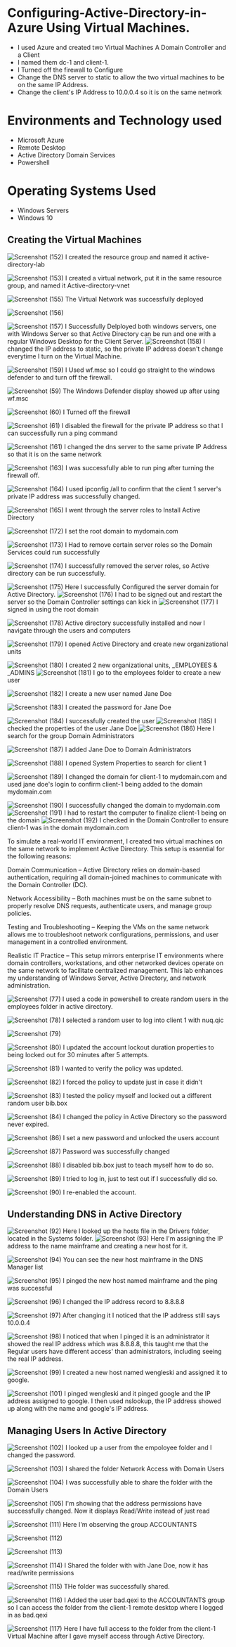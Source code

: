 # Configuring-Active-Directory-in-Azure Using Virtual Machines.

- I used Azure and created two Virtual Machines A Domain Controller and a Client 
- I named them dc-1 and client-1. 
- I Turned off the firewall to Configure
- Change the DNS server to static to allow the two virtual machines to be on the same IP Address.
- Change the client's IP Address to 10.0.0.4 so it is on the same network

# Environments and Technology used
 - Microsoft Azure
 - Remote Desktop
 - Active Directory Domain Services
 - Powershell
# Operating Systems Used
 - Windows Servers
 - Windows 10

## Creating the Virtual Machines
![Screenshot (152)](https://github.com/user-attachments/assets/89ce22f0-9d47-4e85-ad8d-8b5f7344cda9)
I created the resource group and named it active-directory-lab

![Screenshot (153)](https://github.com/user-attachments/assets/ff6ea5c5-a816-4e1a-9dd1-01710462ca05)
I created a virtual network, put it in the same resource group, and named it Active-directory-vnet

![Screenshot (155)](https://github.com/user-attachments/assets/41393440-f963-4a13-b605-8e0f0526ca51)
The Virtual Network was successfully deployed

![Screenshot (156)](https://github.com/user-attachments/assets/3cc9db22-3b97-475b-bf0d-47eebec13a6e)

![Screenshot (157)](https://github.com/user-attachments/assets/d48e4312-5cc0-4bcd-b1c9-ea79080ac9a2)
I Successfully Delployed both windows servers, one with Windows Server so that Active Directory can be run and one with a regular Windows Desktop for the Client Server.
![Screenshot (158)](https://github.com/user-attachments/assets/78d81ab8-f4b4-4db1-97cc-96b113047464)
I changed the IP address to static, so the private IP address doesn't change everytime I turn on the Virtual Machine.

![Screenshot (159)](https://github.com/user-attachments/assets/cf8d9a8e-0cdd-433f-8902-b5197d0e37a9)
I Used wf.msc so I could go straight to the windows defender to and turn off the firewall.

![Screenshot (59)](https://github.com/user-attachments/assets/c9c0daa1-9a87-4729-ab22-2314286a89de)
The Windows Defender display showed up after using wf.msc

![Screenshot (60)](https://github.com/user-attachments/assets/b71eef45-b6a2-4c4c-8443-1c349711a24f)
I Turned off the firewall

![Screenshot (61)](https://github.com/user-attachments/assets/445eeceb-90dd-408f-aa00-a3967c4af8aa)
I disabled the firewall for the private IP address so that I can successfully run a ping command

![Screenshot (161)](https://github.com/user-attachments/assets/de3208ed-b375-4283-a8a6-b3c8e7f3767f)
I changed the dns server to the same private IP Address so that it is on the same network

![Screenshot (163)](https://github.com/user-attachments/assets/d63dd937-1e42-42a8-a437-00630e4db0fc)
I was successfully able to run ping after turning the firewall off.

![Screenshot (164)](https://github.com/user-attachments/assets/7664a639-1e6e-4d1e-9c88-221f621e5da6)
I used ipconfig /all to confirm that the client 1 server's private IP address was successfully changed.

![Screenshot (165)](https://github.com/user-attachments/assets/6493800c-5119-4ce8-a108-5384ba3df980)
I went through the server roles to Install Active Directory

![Screenshot (172)](https://github.com/user-attachments/assets/b1407e5a-f013-4e87-8bb6-cc97cd4baf67)
I set the root domain to mydomain.com

![Screenshot (173)](https://github.com/user-attachments/assets/50e0559f-fc9c-46f5-bb9d-bef5fc6a7c6a)
I Had to remove certain server roles so the Domain Services could run successfully

![Screenshot (174)](https://github.com/user-attachments/assets/32a15c79-ff7e-4bed-b18f-c37397f512ed)
I successfully removed the server roles, so Active directory can be run successfully.

![Screenshot (175)](https://github.com/user-attachments/assets/14109b0c-1b9d-4f87-b600-ea0956ac7cb8)
Here I successfully Configured the server domain for Active Directory.
![Screenshot (176)](https://github.com/user-attachments/assets/af405da4-7c09-4d85-bcc4-5cfc62e0ab6f)
I had to be signed out and restart the server so the Domain Controller settings can kick in
![Screenshot (177)](https://github.com/user-attachments/assets/aef5eabc-131c-44a2-b530-f987518aed8c)
I signed in using the root domain

![Screenshot (178)](https://github.com/user-attachments/assets/643b8689-ed0c-485d-bfb8-59df4703f2a1)
Active directory successfully installed and now I navigate through the users and computers

![Screenshot (179)](https://github.com/user-attachments/assets/51ddacb8-20be-4112-ae78-9147f286a3d1)
I opened Active Directory and create new organizational units

![Screenshot (180)](https://github.com/user-attachments/assets/a8f68d0b-65d3-47c7-b084-8fe52a55b306)
I created 2 new organizational units, _EMPLOYEES & _ADMINS
![Screenshot (181)](https://github.com/user-attachments/assets/66ea9595-506c-44d8-ae07-5f94ebc2183d)
I go to the employees folder to create a new user

![Screenshot (182)](https://github.com/user-attachments/assets/932f7644-1686-46bf-9050-7fa382ea5be9)
I create a new user named Jane Doe

![Screenshot (183)](https://github.com/user-attachments/assets/63b056f3-d417-4366-8e3d-0a1d48c7df7d)
I created the password for Jane Doe

![Screenshot (184)](https://github.com/user-attachments/assets/104c9558-245b-4286-a1bf-4d901a768987)
I successfully created the user
![Screenshot (185)](https://github.com/user-attachments/assets/b8e3acca-962f-4363-a6e9-ab6bedae9398)
I checked the properties of the user Jane Doe
![Screenshot (186)](https://github.com/user-attachments/assets/6e7287cc-f2eb-42f7-acc7-d678451e55f5)
Here I search for the group Domain Administrators

![Screenshot (187)](https://github.com/user-attachments/assets/7064a608-23c2-4724-a303-aac248367950)
I added Jane Doe to Domain Administrators

![Screenshot (188)](https://github.com/user-attachments/assets/7f95b0c4-84aa-4853-be79-f00c1ef5249b)
I opened System Properties to search for client 1

![Screenshot (189)](https://github.com/user-attachments/assets/d72a7758-6d26-4f05-a582-062e4c910493)
I changed the domain for client-1 to mydomain.com and used jane doe's login to confirm client-1 being added to the domain mydomain.com

![Screenshot (190)](https://github.com/user-attachments/assets/fdde7ec5-ba51-4953-9029-ff2efc66d4af)
I successfully changed the domain to mydomain.com
![Screenshot (191)](https://github.com/user-attachments/assets/a181c7eb-0ac9-484b-a3e8-6596d7111eb5)
I had to restart the computer to finalize client-1 being on the domain
![Screenshot (192)](https://github.com/user-attachments/assets/86a60382-04dd-4391-8e12-8373a4576636)
I checked in the Domain Controller to ensure client-1 was in the domain mydomain.com

To simulate a real-world IT environment, I created two virtual machines on the same network to implement Active Directory. This setup is essential for the following reasons:

Domain Communication – Active Directory relies on domain-based authentication, requiring all domain-joined machines to communicate with the Domain Controller (DC).

Network Accessibility – Both machines must be on the same subnet to properly resolve DNS requests, authenticate users, and manage group policies.

Testing and Troubleshooting – Keeping the VMs on the same network allows me to troubleshoot network configurations, permissions, and user management in a controlled environment.

Realistic IT Practice – This setup mirrors enterprise IT environments where domain controllers, workstations, and other networked devices operate on the same network to facilitate centralized management.
This lab enhances my understanding of Windows Server, Active Directory, and network administration.

![Screenshot (77)](https://github.com/user-attachments/assets/7c6cba63-207d-4bb8-81be-d7a7d1c983b8)
I used a code in powershell to create random users in the employees folder in active directory.

![Screenshot (78)](https://github.com/user-attachments/assets/57bc53b5-4db3-48d5-a260-55d9302cfa5e)
I selected a random user to log into client 1 with nuq.qic

![Screenshot (79)](https://github.com/user-attachments/assets/e2525310-e466-4069-bdc4-56a336c9d83e)



![Screenshot (80)](https://github.com/user-attachments/assets/f46a32c7-d621-4a55-b10b-f89b76d000be)
I updated the account lockout duration properties to being locked out for 30 minutes after 5 attempts.

![Screenshot (81)](https://github.com/user-attachments/assets/ead10667-0dc0-4459-8798-7ace20cbe5a1)
I wanted to verify the policy was updated.

![Screenshot (82)](https://github.com/user-attachments/assets/11751fff-98f7-446d-bc09-832884a6873a)
I forced the policy to update just in case it didn't

![Screenshot (83)](https://github.com/user-attachments/assets/418d5d11-2f50-49fd-a6b6-5957c8b2858d)
I tested the policy myself and locked out a different random user bib.box

![Screenshot (84)](https://github.com/user-attachments/assets/6a90e0af-5ba2-48e1-bcec-bb029e17e431)
I changed the policy in Active Directory so the password never expired.

![Screenshot (86)](https://github.com/user-attachments/assets/282b6a96-e2e4-4ceb-b5e0-32b179bf6510)
I set a new password and unlocked the users account 


![Screenshot (87)](https://github.com/user-attachments/assets/c3f5424f-b876-44df-92a2-64587c0dc775)
Password was successfully changed

![Screenshot (88)](https://github.com/user-attachments/assets/472d58d6-d931-4b65-a5c0-648849a8de28)
I disabled bib.box just to teach myself how to do so.

![Screenshot (89)](https://github.com/user-attachments/assets/8940b7d1-9748-462e-8bf4-d09a435b1f4b)
I tried to log in, just to test out if I successfully did so.

![Screenshot (90)](https://github.com/user-attachments/assets/99dc2b39-7248-4c35-ba2b-53cffa357e14)
I re-enabled the account.


## Understanding DNS in Active Directory
![Screenshot (92)](https://github.com/user-attachments/assets/b16c24d0-5cb5-4f68-9d0c-55efa1c9e92d)
Here I looked up the hosts file in the Drivers folder, located in the Systems folder.
![Screenshot (93)](https://github.com/user-attachments/assets/2b886c5d-401f-427f-8d0c-9dafc3ed765c)
Here I'm assigning the IP address to the name mainframe and creating a new host for it.

![Screenshot (94)](https://github.com/user-attachments/assets/83856d8b-1b65-42af-8d00-9ad74bf46619)
You can see the new host mainframe in the DNS Manager list

![Screenshot (95)](https://github.com/user-attachments/assets/d8d3a36b-d884-4486-b66f-f125c4af7a8d)
 I pinged the new host named mainframe and the ping was successful

![Screenshot (96)](https://github.com/user-attachments/assets/c6f9f647-e0d0-4004-b9fe-0ac46aa33f49)
I changed the IP address record to 8.8.8.8


![Screenshot (97)](https://github.com/user-attachments/assets/9648882e-283f-43d3-b989-01ebe801e9c9)
After changing it I noticed that the IP address still says 10.0.0.4

![Screenshot (98)](https://github.com/user-attachments/assets/7d72d5cf-ba6a-4f5b-b572-b73ab4600eb8)
I noticed that when I pinged it is an administrator it showed the real IP address which was 8.8.8.8, this taught me that the Regular users have different access' than administrators, including seeing the real IP address.

![Screenshot (99)](https://github.com/user-attachments/assets/e8bf3dbb-449d-48a2-a246-a1cae3bd6fc3)
I created a new host named wengleski and assigned it to google.


![Screenshot (101)](https://github.com/user-attachments/assets/e2f45583-70d7-4f38-8578-219292e733a1)
I pinged wengleski and it pinged google and the IP address assigned to google. I then used nslookup, the IP address showed up along with the name and google's IP address. 

## Managing Users In Active Directory
![Screenshot (102)](https://github.com/user-attachments/assets/720a741a-eb87-4315-bfda-087883fa92ee)
I looked  up a user from the empoloyee folder and I changed the password.


![Screenshot (103)](https://github.com/user-attachments/assets/ed77a490-a928-4105-989e-f0bf43222b93)
I shared the folder Network Access with Domain Users

![Screenshot (104)](https://github.com/user-attachments/assets/8080a4fd-f0b4-44f3-b894-d357fe47a044)
I was successfully able to share the folder with the Domain Users

![Screenshot (105)](https://github.com/user-attachments/assets/9fd46938-7a48-4032-a5eb-1c30e936db91)
I'm showing that the address permissions have successfully changed. Now it displays Read/Write instead of just read

![Screenshot (111)](https://github.com/user-attachments/assets/76dab9a6-af38-4f63-98bd-ca20a8764b37)
Here I'm observing the group ACCOUNTANTS

![Screenshot (112)](https://github.com/user-attachments/assets/114e8dfa-4be4-4502-b573-729dce7fbf76)


![Screenshot (113)](https://github.com/user-attachments/assets/2aeeb788-3faa-4f32-a20c-a5e32fb837b5)

![Screenshot (114)](https://github.com/user-attachments/assets/df69beb4-3930-4fc0-929c-b4373278c912)
I Shared the folder with with Jane Doe, now it has read/write permissions

![Screenshot (115)](https://github.com/user-attachments/assets/4abe5f7d-615c-4679-91d0-7176968c9b0d)
THe folder was successfully shared.

![Screenshot (116)](https://github.com/user-attachments/assets/294ffc9b-bafd-488d-9c4c-45ddac7fc213)
I Added the user bad.qexi to the ACCOUNTANTS group so I can access the folder from the client-1 remote desktop where I logged in as bad.qexi


![Screenshot (117)](https://github.com/user-attachments/assets/82ba3b37-f94e-4b99-a516-5823d94f8ca3)
Here I have full access to the folder from the client-1 Virtual Machine after I gave myself access through Active Directory.
